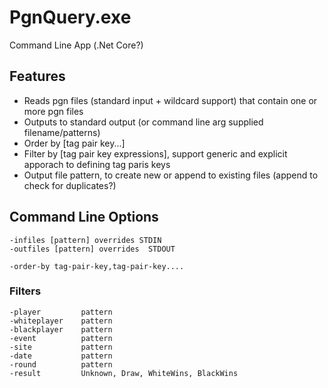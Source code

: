 # PgnQuery.exe
Command Line App (.Net Core?)

## Features
* Reads pgn files (standard input + wildcard support) that contain one or more pgn files
* Outputs to standard output (or command line arg supplied filename/patterns)
* Order by [tag pair key...]
* Filter by [tag pair key expressions], support generic and explicit apporach to defining tag paris keys
* Output file pattern, to create new or append to existing files (append to check for duplicates?)

## Command Line Options
    -infiles [pattern] overrides STDIN
    -outfiles [pattern] overrides  STDOUT

    -order-by tag-pair-key,tag-pair-key....

### Filters
    -player         pattern
    -whiteplayer    pattern
    -blackplayer    pattern
    -event          pattern
    -site           pattern
    -date           pattern
    -round          pattern
    -result         Unknown, Draw, WhiteWins, BlackWins



